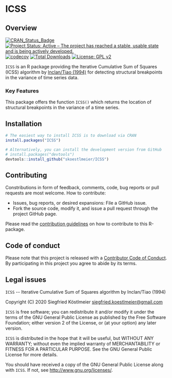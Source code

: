 # ICSS

Overview
--------
[![CRAN_Status_Badge](http://www.r-pkg.org/badges/version/ICSS)](https://cran.r-project.org/package=ICSS)
[![Project Status: Active – The project has reached a stable, usable state and is being actively developed.](http://www.repostatus.org/badges/latest/active.svg)](http://www.repostatus.org/#active)
[![codecov](https://codecov.io/gh/skoestlmeier/ICSS/branch/master/graph/badge.svg)](https://codecov.io/gh/skoestlmeier/ICSS)
[![Total Downloads](https://cranlogs.r-pkg.org/badges/grand-total/ICSS?color=blue)](https://CRAN.R-project.org/package=ICSS)
[![License: GPL v2](https://img.shields.io/badge/License-GPL%20v2-blue.svg)](https://www.gnu.org/licenses/old-licenses/gpl-2.0.en.html)

`ICSS` is an R package providing the Iterative Cumulative Sum of Squares (ICSS) algorithm by [Inclan/Tiao (1994)](https://www.jstor.org/stable/2290916) for detecting structural breakpoints in the variance of time series data.

### Key Features
This package offers the function `ICSS()` which returns the location of structural breakpoints in the variance of a time series.

Installation
------------
```r
# The easiest way to install ICSS is to download via CRAN
install.packages("ICSS")

# Alternatively, you can install the development version from GitHub
# install.packages("devtools")
devtools::install_github("skoestlmeier/ICSS")
```

Contributing
------------
Constributions in form of feedback, comments, code, bug reports or pull requests are most welcome. How to contribute:

* Issues, bug reports, or desired expansions: File a GitHub issue.
* Fork the source code, modify it, and issue a pull request through the project GitHub page.

Please read the [contribution guidelines](CONTRIBUTING.md) on how to contribute to this R-package.

Code of conduct
------------
Please note that this project is released with a [Contributor Code of Conduct](CODE_OF_CONDUCT.md). By participating in this project you agree to abide by its terms.

Legal issues
------------
`ICSS` -- Iterative Cumulative Sum of Squares algorithm by Inclan/Tiao (1994)

Copyright (C) 2020  Siegfried Köstlmeier <siegfried.koestlmeier@gmail.com>

`ICSS` is free software; you can redistribute it and/or
modify it under the terms of the GNU General Public License
as published by the Free Software Foundation; either version 2
of the License, or (at your option) any later version.

`ICSS` is distributed in the hope that it will be useful,
but WITHOUT ANY WARRANTY; without even the implied warranty of
MERCHANTABILITY or FITNESS FOR A PARTICULAR PURPOSE. See the
GNU General Public License for more details.

You should have received a copy of the GNU General Public License
along with `ICSS`. If not, see <http://www.gnu.org/licenses/>.
